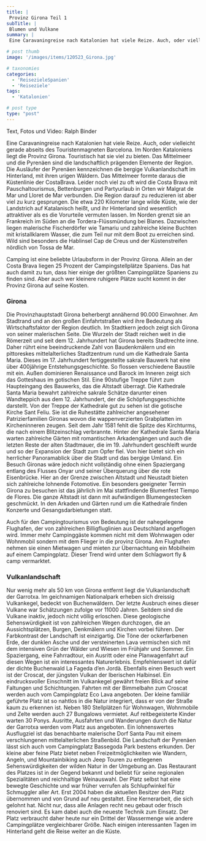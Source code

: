 ```yaml
---
title: |
 Provinz Girona Teil 1
subTitle: |
 Blumen und Vulkane
summary: |
 Eine Caravaningreise nach Katalonien hat viele Reize. Auch, oder vielleicht gerade abseits des Touristenmagneten Barcelona. Im Norden Kataloniens liegt die Provinz Girona. Touristisch hat sie viel zu bieten. Das Mittelmeer und die Pyrenäen sind die landschaftlich prägenden Elemente der Region. Die Ausläufer der Pyrenäen 

# post thumb
image: '/images/items/120523_Girona.jpg'

# taxonomies
categories: 
  - 'ReisezieleSpanien'
  - 'Reiseziele'
tags:
  - 'Katalonien'

# post type
type: "post"
---
```


Text, Fotos und Video: Ralph Binder  

 Eine Caravaningreise nach Katalonien hat viele Reize. Auch, oder vielleicht gerade abseits des Touristenmagneten Barcelona. Im Norden Kataloniens liegt die Provinz Girona. Touristisch hat sie viel zu bieten. Das Mittelmeer und die Pyrenäen sind die landschaftlich prägenden Elemente der Region. Die Ausläufer der Pyrenäen kennzeichnen die bergige Vulkanlandschaft im Hinterland, mit ihren urigen Wäldern. Das Mittelmeer formte daraus die Küstenlinie der CostaBrava. Leider noch viel zu oft wird die Costa Brava mit Pauschaltourismus, Bettenburgen und Partyurlaub in Orten wir Malgrat de Mar und Lloret de Mar verbunden. Die Region darauf zu reduzieren ist aber viel zu kurz gesprungen. Die etwa 220 Kilometer lange wilde Küste, wie der Landstrich auf Katalanisch heißt, und ihr Hinterland sind wesentlich attraktiver als es die Vorurteile vermuten lassen. Im Norden grenzt sie an Frankreich im Süden an die Tordera-Flüssmündung bei Blanes. Dazwischen liegen malerische Fischerdörfer wie Tamariu und zahlreiche kleine Buchten mit kristallklarem Wasser, die zum Teil nur mit dem Boot zu erreichen sind. Wild sind besonders die Hablinsel Cap de Creus und der Küstenstreifen nördlich von Tossa de Mar.

Camping ist eine beliebte Urlaubsform in der Provinz Girona. Allein an der Costa Brava liegen 25 Prozent der Campingstellplätze Spaniens. Das hat auch damit zu tun, dass hier einige der größten Campingplätze Spaniens zu finden sind. Aber auch wer kleinere ruhigere Plätze sucht kommt in der Provinz Girona auf seine Kosten.  

### Girona

<div>Die Provinzhauptstadt Girona beherbergt annähernd 90.000 Einwohner. Am Stadtrand und an den großen Einfahrtstraßen wird ihre Bedeutung als Wirtschaftsfaktor der Region deutlich. Im Stadtkern jedoch zeigt sich Girona von seiner malerischen Seite. Die Wurzeln der Stadt reichen weit in die Römerzeit und seit dem 12. Jahrhundert hat Girona bereits Stadtrechte inne. Daher rührt eine beeindruckende Zahl von Baudenkmälern und ein pittoreskes mittelalterliches Stadtzentrum rund um die Kathedrale Santa Maria. Dieses im 17. Jahrhundert fertiggestellte sakrale Bauwerk hat eine über 400jährige Entstehungsgeschichte. So flossen verschiedene Baustile mit ein. Außen dominieren Renaissance und Barock im Inneren zeigt sich das Gotteshaus im gotischen Stil. Eine 90stufige Treppe führt zum Haupteingang des Bauwerks, das die Altstadt überragt. Die Kathedrale Santa Maria bewahrt zahlreiche sakrale Schätze darunter einen Wandteppich aus dem 12. Jahrhundert, der die Schöpfungsgeschichte darstellt. Von der Treppe der Kathedrale gut zu sehen ist die gotische Kirche Sant Feliu. Sie ist die Ruhestätte zahlreicher angesehener Patrizierfamilien Gironas wovon die wappenverzierten Grabplatten im Kircheninneren zeugen. Seit dem Jahr 1581 fehlt die Spitze des Kirchturms, die nach einem Blitzeinschlag verbrannte. Hinter der Kathedrale Santa Maria warten zahlreiche Gärten mit romantischen Arkadengängen und auch die letzten Reste der alten Stadtmauer, die im 19. Jahrhundert geschleift wurde und so der Expansion der Stadt zum Opfer fiel. Von hier bietet sich ein herrlicher Panoramablick über die Stadt und das bergige Umland. Ein Besuch Gironas wäre jedoch nicht vollständig ohne einen Spaziergang entlang des Flusses Onyar und seiner Überquerung über die rote Eisenbrücke. Hier an der Grenze zwischen Altstadt und Neustadt bieten sich zahlreiche lohnende Fotomotive. Ein besonders geeigneter Termin Girona zu besuchen ist das jährlich im Mai stattfindende Blumenfest Tiempo de Flores. Die ganze Altstadt ist dann mit aufwändigen Blumengestecken geschmückt. In den Arkaden und Gärten rund um die Kathedrale finden Konzerte und Gesangsdarbietungen statt.</div>

Auch für den Campingtourismus von Bedeutung ist der nahegelegene Flughafen, der von zahlreichen Billigfluglinien aus Deutschland angeflogen wird. Immer mehr Campinggäste kommen nicht mit dem Wohnwagen oder Wohnmobil sondern mit dem Flieger in die provinz Girona. Am Flughafen nehmen sie einen Mietwagen und mieten zur Übernachtung ein Mobilheim auf einem Campingplatz. Dieser Trend wird unter dem Schlagwort fly & camp vermarktet.  

### Vulkanlandschaft

<div>Nur wenig mehr als 50 km von Girona entfernt liegt die Vulkanlandschaft der Garrotxa. Im geichnamigen Nationalpark erheben sich dreissig Vulkankegel, bedeckt von Buchenwäldern. Der letzte Ausbruch eines dieser Vulkane war Schätzungen zufolge vor 11000 Jahren. Seitdem sind die Vulkane inaktiv, jedoch nicht völlig erloschen. Diese geologische Sehenswürdigkeit ist von zahlreichen Wegen durchzogen, die an Aussichtsplätzen, Burgen, Denkmälern und Kirchen vorbei führen. Der Farbkontrast der Landschaft ist einzigartig. Die Töne der ockerfarbenen Erde, der dunklen Asche und der versteinerten Lava vermischen sich mit dem intensiven Grün der Wälder und Wiesen im Frühjahr und Sommer. Ein Spaziergang, eine Fahrradtour, ein Ausritt oder eine Planwagenfahrt auf diesen Wegen ist ein interessantes Naturerlebnis. Empfehlenswert ist dafür der dichte Buchenwald La Fageda d’en Jordà. Ebenfalls einen Besuch wert ist der Croscat, der jüngsten Vulkan der Iberischen Halbinsel. Ein eindrucksvoller Einschnitt im Vulkankegel gewährt freien Blick auf seine Faltungen und Schichtungen. Fahrten mit der Bimmelbahn zum Croscat werden auch vom Campingplatz Eco Lava angeboten. Der kleine familiär geführte Platz ist so nahtlos in die Natur integriert, dass er von der Straße kaum zu erkennen ist. Neben 180 Stellplätzen für Wohnwagen, Wohnmobile und Zelte werden auch 27 Bungalows vermietet. Auf reitbegeisterte Kinder warten 30 Ponys. Ausritte, Ausfahrten und Wanderungen durch die Natur der Garrotxa werden vom Platz aus angeboten. Ein lohnenswertes Ausflugziel ist das benachbarte malerische Dorf Santa Pau mit einem verschlungenen mittelalterlichen Straßenbild. Die Landschaft der Pyrenäen lässt sich auch vom Campingplatz Bassegoda Park bestens erkunden. Der kleine aber feine Platz bietet neben Freizeitmöglichkeiten wie Wandern, Angeln, und Mountainbiking auch Jeep Touren zu entlegenen Sehenswürdigkeiten der wilden Natur in der Umgebung an. Das Restaurant des Platzes ist in der Gegend bekannt und beliebt für seine regionalen Spezialitäten und reichhaltige Weinauswahl. Der Platz selbst hat eine bewegte Geschichte und war früher verrufen als Schlupfwinkel für Schmuggler aller Art. Erst 2004 haben die aktuellen Besitzer den Platz übernommen und von Grund auf neu gestaltet. Eine Kernerarbeit, die sich gelohnt hat. Nicht nur, dass alle Anlagen recht neu gebaut oder frisch renoviert sind. Es kam dabei auch die neueste Technik zum Einsatz. Der Platz verbraucht daher heute nur ein Drittel der Wassermenge wie andere Campingplätze vergleichbarer Größe. Nach einigen interessanten Tagen im Hinterland geht die Reise weiter an die Küste.<o:p></o:p></div>